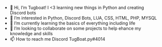 - 👋 Hi, I’m Tugboat! I <3 learning new things in Python and creating Discord bots
- 👀 I’m interested in Python, Discord Bots, LUA, CSS, HTML, PHP, MYSQL
- 🌱 I’m currently learning the basics of everything including life
- 💞️ I’m looking to collaborate on some projects to help ehance my knowledge and skills
- 📫 How to reach me Discord TugBoat.py#4014


